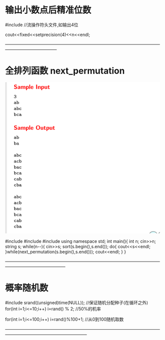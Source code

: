 #  输出小数点后精准位数 #  

#include<iomanip>    //流操作符头文件,如输出4位  
   
cout<<fixed<<setprecision(4)<<n<<endl;  



————————————————————————————————————————————————
#   全排列函数 next_permutation #  

![image](https://github.com/CQ-Quest/STL/blob/master/2I4WURB%7ECA85%7B%24Q%252WV3D4W.png)  

#include<iostream>
#include<cstring>
#include<algorithm>
using namespace std;
int main(){
   int n;
   cin>>n;
   string s;
   while(n--){
   cin>>s;
   sort(s.begin(),s.end());
   do{
      cout<<s<<endl;
   }while(next_permutation(s.begin(),s.end()));
   cout<<endl;
   }
}


——————————————————————————————————————————————————
#  概率随机数  #  

#include<ctime>
srand((unsigned)time(NULL));     //保证随机分配种子(在循环之外)
 for(int i=1;i<=10;i++)
       i=rand() % 2;              //50%的机率
       
   for(int i=1;i<=100;i++)
   i=rand()%100+1;             //从0到100随机取数
   
   
———————————————————————————————————————————————————————
   
